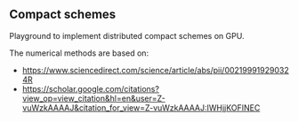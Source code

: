 ## Compact schemes

Playground to implement distributed compact schemes on GPU.

The numerical methods are based on:

 - https://www.sciencedirect.com/science/article/abs/pii/002199919290324R
 - https://scholar.google.com/citations?view_op=view_citation&hl=en&user=Z-vuWzkAAAAJ&citation_for_view=Z-vuWzkAAAAJ:IWHjjKOFINEC
